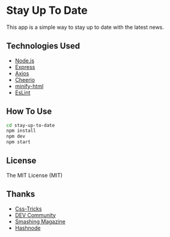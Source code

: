 # Stay Up To Date

This app is a simple way to stay up to date with the latest news.

## Technologies Used

- [Node.js](https://nodejs.org/)
- [Express](https://expressjs.com/)
- [Axios](https://axios-http.com/)
- [Cheerio](https://cheerio.js.org/)
- [minify-html](https://github.com/wilsonzlin/minify-html)
- [EsLint](https://eslint.org/)

## How To Use

```bash
cd stay-up-to-date
npm install
npm dev
npm start
```

## License

The MIT License (MIT)

## Thanks

- [Css-Tricks](https://css-tricks.com/)
- [DEV Community](https://dev.to/)
- [Smashing Magazine](https://smashingmagazine.com/)
- [Hashnode](https://hashnode.com/)
